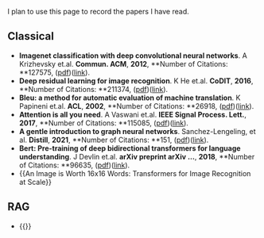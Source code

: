 I plan to use this page to record the papers I have read.

## Classical

 - **Imagenet classification with deep convolutional neural networks**. A Krizhevsky et.al. **Commun. ACM**, **2012**, **Number of Citations: **127575, ([pdf](.\Papers\Imagenet_classification_with_deep_convolutional_neural_networks.pdf))([link](https://proceedings.neurips.cc/paper/2012/hash/c399862d3b9d6b76c8436e924a68c45b-Abstract.html)).
 - **Deep residual learning for image recognition**. K He et.al. **CoDIT**, **2016**, **Number of Citations: **211374, ([pdf](.\Papers\Deep_residual_learning_for_image_recognition.pdf))([link](http://openaccess.thecvf.com/content_cvpr_2016/html/He_Deep_Residual_Learning_CVPR_2016_paper.html)).
 - **Bleu: a method for automatic evaluation of machine translation**. K Papineni et.al. **ACL**, **2002**, **Number of Citations: **26918, ([pdf](.\Papers\Bleu_a_method_for_automatic_evaluation_of_machine_translation.pdf))([link](https://aclanthology.org/P02-1040.pdf)).
 - **Attention is all you need**. A Vaswani et.al. **IEEE Signal Process. Lett.**, **2017**, **Number of Citations: **115085, ([pdf](.\Papers\Attention_is_all_you_need.pdf))([link](https://proceedings.neurips.cc/paper/7181-attention-is-all)).
 - **A gentle introduction to graph neural networks**. Sanchez-Lengeling, et al. **Distill**, **2021**, **Number of Citations: **151, ([pdf]())([link](https://distill.pub/2021/gnn-intro/)).
 - **Bert: Pre-training of deep bidirectional transformers for language understanding**. J Devlin et.al. **arXiv preprint arXiv …**, **2018**, **Number of Citations: **96635, ([pdf](.\Papers\Bert_Pre-training_of_deep_bidirectional_transformers_for_language_understanding.pdf))([link](https://arxiv.org/abs/1810.04805)).
 - {{An Image is Worth 16x16 Words: Transformers for Image Recognition at Scale}}


## RAG
 - {{}}